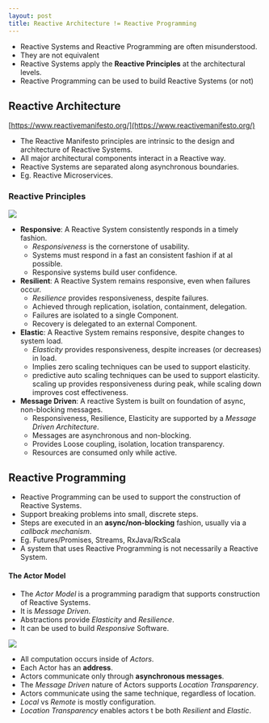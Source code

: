 ```yaml
---
layout: post
title: Reactive Architecture != Reactive Programming
---
```



- Reactive Systems and Reactive Programming are often misunderstood. 
- They are not equivalent
- Reactive Systems apply the **Reactive Principles** at the architectural levels.
- Reactive Programming can be used to build Reactive Systems (or not)

## Reactive Architecture

[https://www.reactivemanifesto.org/](https://www.reactivemanifesto.org/)

- The Reactive Manifesto principles are intrinsic to the design and architecture of Reactive Systems.
- All major architectural components interact in a Reactive way.
- Reactive Systems are separated along asynchronous boundaries.
- Eg. Reactive Microservices.


### Reactive Principles

![](https://i.imgur.com/lKZahOx.png)

- **Responsive**: A Reactive System consistently responds in a timely fashion.
  - _Responsiveness_ is the cornerstone of usability.
  - Systems must respond in a fast an consistent fashion if at al possible.
  - Responsive systems build user confidence.
- **Resilient**: A Reactive System remains responsive, even when failures occur.
  - _Resilience_ provides responsiveness, despite failures.
  - Achieved through replication, isolation, containment, delegation.
  - Failures are isolated to a single Component.
  - Recovery is delegated to an external Component.
- **Elastic**: A Reactive System remains responsive, despite changes to system load.
  - _Elasticity_ provides responsiveness, despite increases (or decreases) in load.
  - Implies zero scaling techniques can be used to support elasticity.
  - predictive auto scaling techniques can be used to support elasticity.
  scaling up provides responsiveness during peak, while scaling down improves cost effectiveness.
- **Message Driven**: A reactive System is built on foundation of async, non-blocking messages.
  - Responsiveness, Resilience, Elasticity are supported by a _Message Driven Architecture_.
  - Messages are asynchronous and non-blocking.
  - Provides Loose coupling, isolation, location transparency.
  - Resources are consumed only while active.


## Reactive Programming

- Reactive Programming can be used to support the construction of Reactive Systems.
- Support breaking problems into small, discrete steps.
- Steps are executed in an **async/non-blocking** fashion, usually via a _callback mechanism_.
- Eg. Futures/Promises, Streams, RxJava/RxScala
- A system that uses Reactive Programming is not necessarily a Reactive System.

#### The Actor Model
  - The _Actor Model_ is a programming paradigm that supports construction of Reactive Systems.
  - It is _Message Driven_.
  - Abstractions provide _Elasticity_ and _Resilience_.
  - It can be used to build _Responsive_ Software.

![](https://i.imgur.com/J2qDGAf.png)

  - All computation occurs inside of _Actors_.
  - Each Actor has an **address**.
  - Actors communicate only through **asynchronous messages**.
  - The _Message Driven_ nature of Actors supports _Location Transparency_.
  - Actors communicate using the same technique, regardless of location.
  - _Local_ vs _Remote_ is mostly configuration.
  - _Location Transparency_ enables actors t be both _Resilient_ and _Elastic_.

